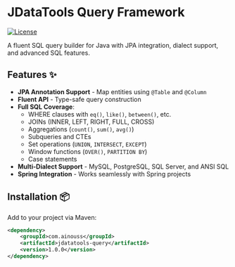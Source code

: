 # JDataTools Query Framework

[![License](https://img.shields.io/badge/license-MIT-blue.svg)](LICENSE)

A fluent SQL query builder for Java with JPA integration, dialect support, and advanced SQL features.

## Features ✨

- **JPA Annotation Support** - Map entities using `@Table` and `@Column`
- **Fluent API** - Type-safe query construction
- **Full SQL Coverage**:
    - WHERE clauses with `eq()`, `like()`, `between()`, etc.
    - JOINs (INNER, LEFT, RIGHT, FULL, CROSS)
    - Aggregations (`count()`, `sum()`, `avg()`)
    - Subqueries and CTEs
    - Set operations (`UNION`, `INTERSECT`, `EXCEPT`)
    - Window functions (`OVER()`, `PARTITION BY`)
    - Case statements
- **Multi-Dialect Support** - MySQL, PostgreSQL, SQL Server, and ANSI SQL
- **Spring Integration** - Works seamlessly with Spring projects

## Installation 📦

Add to your project via Maven:

```xml
<dependency>
    <groupId>com.ainouss</groupId>
    <artifactId>jdatatools-query</artifactId>
    <version>1.0.0</version>
</dependency>